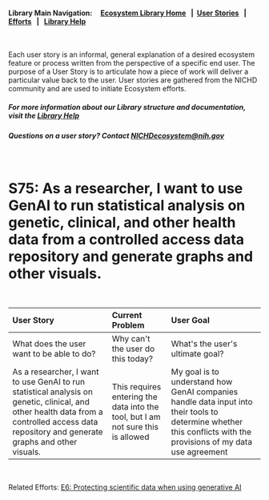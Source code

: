 #### Library Main Navigation: &nbsp; &nbsp; <b> [Ecosystem Library Home](https://github.com/NIH-NICHD-Ecosystem) </b> &nbsp; | &nbsp;[User Stories](https://github.com/NIH-NICHD-Ecosystem/UserStories/blob/main/README.md) &nbsp; | &nbsp; [Efforts](https://github.com/NIH-NICHD-Ecosystem/Efforts/blob/main/README.md) &nbsp; | &nbsp; [Library Help](https://github.com/NIH-NICHD-Ecosystem/LibraryHelp/blob/main/README.md)
</br>

Each user story is an informal, general explanation of a desired ecosystem feature or process written from the perspective of a specific end user. The purpose of a User Story is to articulate how a piece of work will deliver a particular value back to the user. User stories are gathered from the NICHD community and are used to initiate Ecosystem efforts.

##### For more information about our Library structure and documentation, visit the [Library Help](https://github.com/NIH-NICHD-Ecosystem/LibraryHelp/blob/main/README.md) 
##### Questions on a user story? Contact [NICHDecosystem@nih.gov](mailto:NICHDecosystem@nih.gov?subject=Ecosystem_Library)

<br>

# S75: As a researcher, I want to use GenAI to run statistical analysis on genetic, clinical, and other health data from a controlled access data repository and generate graphs and other visuals. 

<br>

| User Story | Current Problem | User Goal
| :------------- | :------------ | :------------ |
| What does the user want to be able to do? | Why can't the user do this today? | What's the user's ultimate goal? 
| As a researcher, I want to use GenAI to run statistical analysis on genetic, clinical, and other health data from a controlled access data repository and generate graphs and other visuals. | This requires entering the data into the tool, but I am not sure this is allowed  | My goal is to understand how GenAI companies handle data input into their tools to determine whether this conflicts with the provisions of my data use agreement 

</br>

Related Efforts: 
[E6: Protecting scientific data when using generative AI ](https://github.com/NIH-NICHD-Ecosystem/E1_Data-Repository-Finder/blob/main/README.md)

</br>
